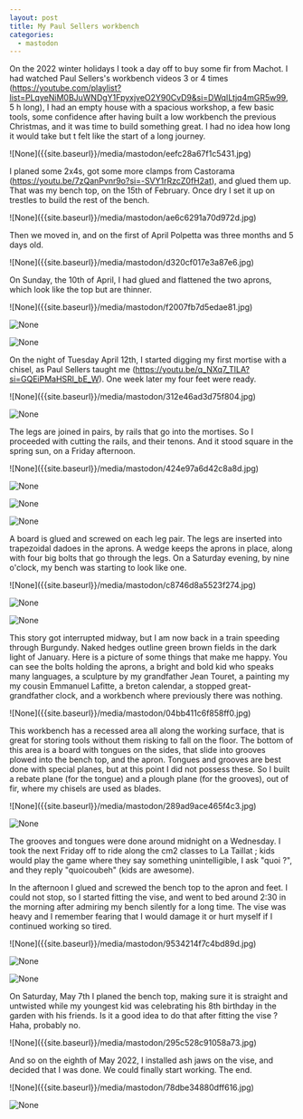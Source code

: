 ```yaml
---
layout: post
title: My Paul Sellers workbench
categories:
  - mastodon
---
```

<p>On the 2022 winter holidays I took a day off to buy some fir from Machot. I had watched Paul Sellers&#39;s workbench videos 3 or 4 times (<a href="https://youtube.com/playlist?list=PLqyeNiM0BJuWNDgY1FpyxjveO2Y90CvD9&amp;si=DWqILtjq4mGR5w99" target="_blank" rel="nofollow noopener noreferrer" translate="no"><span class="invisible">https://</span><span class="ellipsis">youtube.com/playlist?list=PLqy</span><span class="invisible">eNiM0BJuWNDgY1FpyxjveO2Y90CvD9&amp;si=DWqILtjq4mGR5w99</span></a>, 5 h long), I had an empty house with a spacious workshop, a few basic tools, some confidence after having built a low workbench the previous Christmas, and it was time to build something great. I had no idea how long it would take but t felt like the start of a long journey.</p>![None]({{site.baseurl}}/media/mastodon/eefc28a67f1c5431.jpg)
<p>I planed some 2x4s, got some more clamps from Castorama  (<a href="https://youtu.be/7zQanPvnr9o?si=-SVY1rRzcZ0fH2at" target="_blank" rel="nofollow noopener noreferrer" translate="no"><span class="invisible">https://</span><span class="ellipsis">youtu.be/7zQanPvnr9o?si=-SVY1r</span><span class="invisible">RzcZ0fH2at</span></a>), and glued them up. That was my bench top, on the 15th of February. Once dry I set it up on trestles to build the rest of the bench.</p>
![None]({{site.baseurl}}/media/mastodon/ae6c6291a70d972d.jpg)
<p>Then we moved in, and on the first of April Polpetta was three months and 5 days old.</p>
![None]({{site.baseurl}}/media/mastodon/d320cf017e3a87e6.jpg)
<p>On Sunday, the 10th of April, I had glued and flattened the two aprons, which look like the top but are thinner.</p>
![None]({{site.baseurl}}/media/mastodon/f2007fb7d5edae81.jpg)

![None]({{site.baseurl}}/media/mastodon/4fad305448c415cb.jpg)

![None]({{site.baseurl}}/media/mastodon/6da227f8f49826a7.jpg)
<p>On the night of Tuesday April 12th, I started digging my first mortise with a chisel, as Paul Sellers taught me (<a href="https://youtu.be/q_NXq7_TILA?si=GQEiPMaHSRl_bE_W" target="_blank" rel="nofollow noopener noreferrer" translate="no"><span class="invisible">https://</span><span class="ellipsis">youtu.be/q_NXq7_TILA?si=GQEiPM</span><span class="invisible">aHSRl_bE_W</span></a>). One week later my four feet were ready.</p>
![None]({{site.baseurl}}/media/mastodon/312e46ad3d75f804.jpg)

![None]({{site.baseurl}}/media/mastodon/245a9787642985a4.jpg)
<p>The legs are joined in pairs, by rails that go into the mortises. So I proceeded  with cutting the rails, and their tenons. And it stood square in the spring sun, on a Friday afternoon.</p>
![None]({{site.baseurl}}/media/mastodon/424e97a6d42c8a8d.jpg)

![None]({{site.baseurl}}/media/mastodon/a04d3002ffe36ba4.jpg)

![None]({{site.baseurl}}/media/mastodon/ce7572bacadb6256.jpg)

![None]({{site.baseurl}}/media/mastodon/71b0852a45f26571.jpg)
<p>A board is glued and screwed on each leg pair. The legs are inserted into trapezoidal dadoes in the aprons. A wedge keeps the aprons in place, along with four big bolts that go through the legs. On a Saturday evening, by nine o&#39;clock, my bench was starting to look like one.</p>
![None]({{site.baseurl}}/media/mastodon/c8746d8a5523f274.jpg)

![None]({{site.baseurl}}/media/mastodon/26e2c39d18038803.jpg)

![None]({{site.baseurl}}/media/mastodon/5e3bff740d104e4e.jpg)
<p>This story got interrupted midway, but I am now back in a train speeding through Burgundy. Naked hedges outline green brown fields in the dark light of January. Here is a picture of some things that make me happy. You can see the bolts holding the aprons, a bright and bold kid who speaks many languages, a sculpture by my grandfather Jean Touret, a painting my my cousin Emmanuel Lafitte, a breton calendar, a stopped great-grandfather clock, and a workbench where previously there was nothing.</p>
![None]({{site.baseurl}}/media/mastodon/04bb411c6f858ff0.jpg)
<p>This workbench has a recessed area all along the working surface, that is great for storing tools without them risking to fall on the floor. The bottom of this area is a board with tongues on the sides, that slide into grooves plowed into the bench top, and the apron. Tongues and grooves are best done with special planes, but at this point I did not possess these. So I built a rebate plane (for the tongue) and a plough plane (for the grooves), out of fir, where my chisels are used as blades.</p>
![None]({{site.baseurl}}/media/mastodon/289ad9ace465f4c3.jpg)

![None]({{site.baseurl}}/media/mastodon/79fb816870eef901.jpg)
<p>The grooves and tongues were done around midnight on a Wednesday. I took the next Friday off to ride along the cm2 classes to La Taillat ; kids would play the game where they say something unintelligible, I ask &quot;quoi ?&quot;, and they reply &quot;quoicoubeh&quot; (kids are awesome).</p>
<p>In the afternoon I glued and screwed the bench top to the apron and feet. I could not stop, so I started fitting the vise, and went to bed around 2:30 in the morning after admiring my bench silently for a long time. The vise was heavy and I remember fearing that I would damage it or hurt myself if I continued working so tired.</p>
![None]({{site.baseurl}}/media/mastodon/9534214f7c4bd89d.jpg)

![None]({{site.baseurl}}/media/mastodon/8b9449ffd170855a.jpg)

![None]({{site.baseurl}}/media/mastodon/dfc457d2533b0bc4.jpg)
<p>On Saturday, May 7th I planed the bench top, making sure it is straight and untwisted while my youngest kid was celebrating his 8th birthday in the garden with his friends. Is it a good idea to do that after fitting the vise ? Haha, probably no.</p>
![None]({{site.baseurl}}/media/mastodon/295c528c91058a73.jpg)
<p>And so on the eighth of May 2022, I installed ash jaws on the vise, and decided that I was done. We could finally start working. The end.</p>
![None]({{site.baseurl}}/media/mastodon/78dbe34880dff616.jpg)

![None]({{site.baseurl}}/media/mastodon/91cf0b9f6b939785.jpg)
